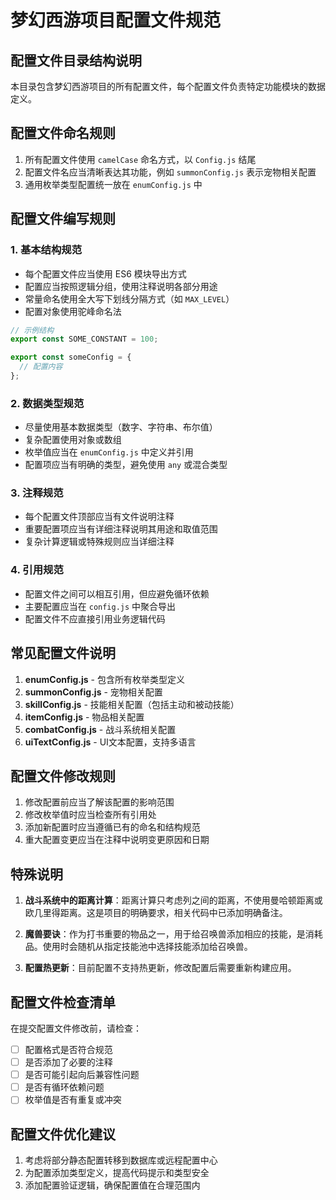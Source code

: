 # 梦幻西游项目配置文件规范

## 配置文件目录结构说明

本目录包含梦幻西游项目的所有配置文件，每个配置文件负责特定功能模块的数据定义。

## 配置文件命名规则

1. 所有配置文件使用 `camelCase` 命名方式，以 `Config.js` 结尾
2. 配置文件名应当清晰表达其功能，例如 `summonConfig.js` 表示宠物相关配置
3. 通用枚举类型配置统一放在 `enumConfig.js` 中

## 配置文件编写规则

### 1. 基本结构规范

- 每个配置文件应当使用 ES6 模块导出方式
- 配置应当按照逻辑分组，使用注释说明各部分用途
- 常量命名使用全大写下划线分隔方式（如 `MAX_LEVEL`）
- 配置对象使用驼峰命名法

```javascript
// 示例结构
export const SOME_CONSTANT = 100;

export const someConfig = {
  // 配置内容
};
```

### 2. 数据类型规范

- 尽量使用基本数据类型（数字、字符串、布尔值）
- 复杂配置使用对象或数组
- 枚举值应当在 `enumConfig.js` 中定义并引用
- 配置项应当有明确的类型，避免使用 `any` 或混合类型

### 3. 注释规范

- 每个配置文件顶部应当有文件说明注释
- 重要配置项应当有详细注释说明其用途和取值范围
- 复杂计算逻辑或特殊规则应当详细注释

### 4. 引用规范

- 配置文件之间可以相互引用，但应避免循环依赖
- 主要配置应当在 `config.js` 中聚合导出
- 配置文件不应直接引用业务逻辑代码

## 常见配置文件说明

1. **enumConfig.js** - 包含所有枚举类型定义
2. **summonConfig.js** - 宠物相关配置
3. **skillConfig.js** - 技能相关配置（包括主动和被动技能）
4. **itemConfig.js** - 物品相关配置
5. **combatConfig.js** - 战斗系统相关配置
6. **uiTextConfig.js** - UI文本配置，支持多语言

## 配置文件修改规则

1. 修改配置前应当了解该配置的影响范围
2. 修改枚举值时应当检查所有引用处
3. 添加新配置时应当遵循已有的命名和结构规范
4. 重大配置变更应当在注释中说明变更原因和日期

## 特殊说明

1. **战斗系统中的距离计算**：距离计算只考虑列之间的距离，不使用曼哈顿距离或欧几里得距离。这是项目的明确要求，相关代码中已添加明确备注。

2. **魔兽要诀**：作为打书重要的物品之一，用于给召唤兽添加相应的技能，是消耗品。使用时会随机从指定技能池中选择技能添加给召唤兽。

3. **配置热更新**：目前配置不支持热更新，修改配置后需要重新构建应用。

## 配置文件检查清单

在提交配置文件修改前，请检查：

- [ ] 配置格式是否符合规范
- [ ] 是否添加了必要的注释
- [ ] 是否可能引起向后兼容性问题
- [ ] 是否有循环依赖问题
- [ ] 枚举值是否有重复或冲突

## 配置文件优化建议

1. 考虑将部分静态配置转移到数据库或远程配置中心
2. 为配置添加类型定义，提高代码提示和类型安全
3. 添加配置验证逻辑，确保配置值在合理范围内
